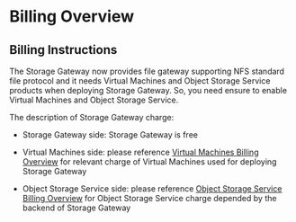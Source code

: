 # Billing Overview

## Billing Instructions

The Storage Gateway now provides file gateway supporting NFS standard file protocol and it needs Virtual Machines and Object Storage Service products when deploying Storage Gateway. So, you need ensure to enable Virtual Machines and Object Storage Service.

The description of Storage Gateway charge:

- Storage Gateway side: Storage Gateway is free

- Virtual Machines side: please reference [Virtual Machines Billing Overview](https://docs.jdcloud.com/cn/virtual-machines/billing-overview) for relevant charge of Virtual Machines used for deploying Storage Gateway

- Object Storage Service side: please reference [Object Storage Service Billing Overview](https://docs.jdcloud.com/cn/object-storage-service/billing-overview) for Object Storage Service charge depended by the backend of Storage Gateway
